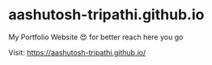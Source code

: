 # aashutosh-tripathi.github.io
My Portfolio Website 😍 
for better reach here you go

Visit: https://aashutosh-tripathi.github.io/
